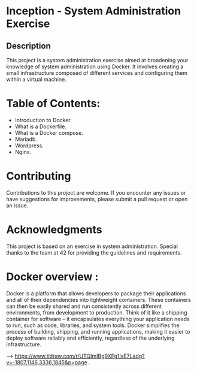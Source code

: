 
# Inception - System Administration Exercise

## Description
This project is a system administration exercise aimed at broadening your knowledge of system administration using Docker. It involves creating a small infrastructure composed of different services and configuring them within a virtual machine.

# Table of Contents:
 - Introduction to Docker.
 - What is a Dockerfile.
 - What is a Docker compose.
 - Mariadb.
 - Wordpress.
 - Nginx.

# Contributing
Contributions to this project are welcome. If you encounter any issues or have suggestions for improvements, please submit a pull request or open an issue.

# Acknowledgments
This project is based on an exercise in system administration.
Special thanks to the team at 42 for providing the guidelines and requirements.

# Docker overview :
Docker is a platform that allows developers to package their applications and all of their dependencies into lightweight containers. These containers can then be easily shared and run consistently across different environments, from development to production. Think of it like a shipping container for software – it encapsulates everything your application needs to run, such as code, libraries, and system tools. Docker simplifies the process of building, shipping, and running applications, making it easier to deploy software reliably and efficiently, regardless of the underlying infrastructure.

 --> https://www.tldraw.com/r/UTQImIBg9XFg1lxE7Ladg?v=-1807,1146,3336,1845&p=page .

    
